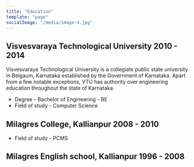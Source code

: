 ```yaml
---
title: "Education"
template: "page"
socialImage: "/media/image-4.jpg"
---
```




## Visvesvaraya Technological University 2010 - 2014

Visvesvaraya Technological University is a collegiate public state university in Belgaum, Karnataka established by the Government of Karnataka. Apart from a few notable exceptions, VTU has authority over engineering education throughout the state of Karnataka.

+ Degree         - Bachelor of Engineering - BE
+ Field of study - Computer Science


## Milagres College, Kallianpur 2008 - 2010

+ Field of study - PCMS


## Milagres English school, Kallianpur 1996 - 2008

